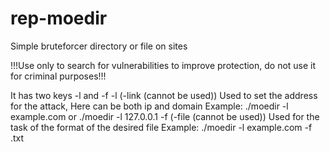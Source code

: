 # rep-moedir
Simple bruteforcer directory or file on sites

!!!Use only to search for vulnerabilities to improve protection, do not use it for criminal purposes!!!

It has two keys -l and -f
-l (-link (cannot be used))
Used to set the address for the attack,
Here can be both ip and domain
Example:
./moedir -l example.com
or ./moedir -l 127.0.0.1
-f (-file (cannot be used))
Used for the task of the format of the desired file
Example:
./moedir -l example.com -f .txt
